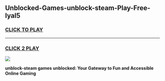 
## Unblocked-Games-unblock-steam-Play-Free-lyal5
<h3>
<a href="https://premium76.site?title=unblock-steam&ref=19M">CLICK TO PLAY</a></h3>
<hr>

<h3>
<a href="https://premium76.site?title=unblock-steam&ref=19M">CLICK 2 PLAY</a>
  
</h3>

<a href="https://premium76.site?title=unblock-steam&ref=19M"><img src="https://clearcache.store/games.png"></a>


**unblock-steam games unblocked: Your Gateway to Fun and Accessible Online Gaming**
